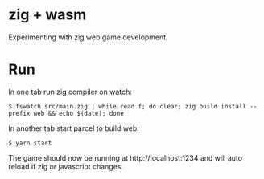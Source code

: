 # zig + wasm

Experimenting with zig web game development.

# Run

In one tab run zig compiler on watch:

```
$ fswatch src/main.zig | while read f; do clear; zig build install --prefix web && echo $(date); done
```

In another tab start parcel to build web:

```
$ yarn start
```

The game should now be running at http://localhost:1234 and will auto reload if zig or javascript changes.
